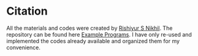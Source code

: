 # Citation
All the materials and codes were created by [Rishiyur S Nikhil](https://github.com/rsnikhil). The repository can be found here [Example Programs](https://github.com/rsnikhil/Bluespec_BSV_Tutorial/tree/master/Example_Programs). I have only re-used and implemented the codes already available and organized them for my convenience. 
